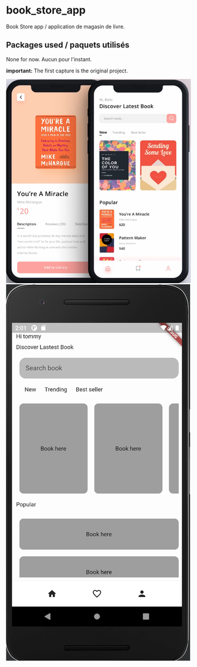 # book_store_app

Book Store app / application de magasin de livre.

## Packages used / paquets utilisés

None for now.
Aucun pour l'instant.


**important:** The first capture is the original project.

![cap0.png](images/cap0.png)
![cap1.png](images/cap1.png)